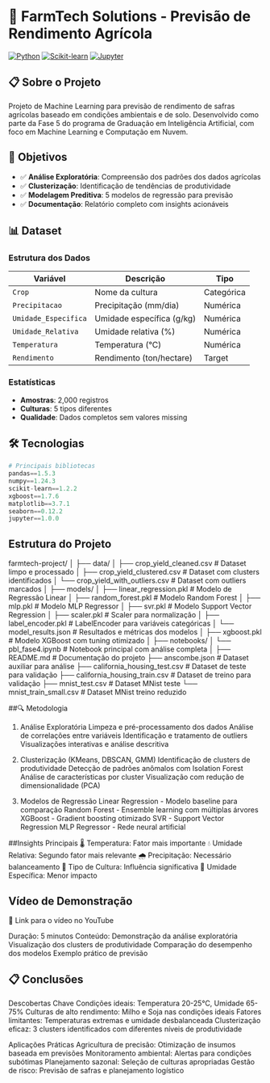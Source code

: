 # 🌾 FarmTech Solutions - Previsão de Rendimento Agrícola

[![Python](https://img.shields.io/badge/Python-3.8%2B-blue)](https://www.python.org/)
[![Scikit-learn](https://img.shields.io/badge/Scikit--learn-1.2%2B-orange)](https://scikit-learn.org/)
[![Jupyter](https://img.shields.io/badge/Jupyter-Notebook-orange)](https://jupyter.org/)

## 📋 Sobre o Projeto

Projeto de Machine Learning para previsão de rendimento de safras agrícolas baseado em condições ambientais e de solo. Desenvolvido como parte da Fase 5 do programa de Graduação em Inteligência Artificial, com foco em Machine Learning e Computação em Nuvem.

## 🎯 Objetivos

- ✅ **Análise Exploratória**: Compreensão dos padrões dos dados agrícolas
- ✅ **Clusterização**: Identificação de tendências de produtividade
- ✅ **Modelagem Preditiva**: 5 modelos de regressão para previsão
- ✅ **Documentação**: Relatório completo com insights acionáveis

## 📊 Dataset

### Estrutura dos Dados
| Variável | Descrição | Tipo |
|----------|-----------|------|
| `Crop` | Nome da cultura | Categórica |
| `Precipitacao` | Precipitação (mm/dia) | Numérica |
| `Umidade_Especifica` | Umidade específica (g/kg) | Numérica |
| `Umidade_Relativa` | Umidade relativa (%) | Numérica |
| `Temperatura` | Temperatura (°C) | Numérica |
| `Rendimento` | Rendimento (ton/hectare) | Target |

### Estatísticas
- **Amostras**: 2,000 registros
- **Culturas**: 5 tipos diferentes
- **Qualidade**: Dados completos sem valores missing

## 🛠️ Tecnologias

```python
# Principais bibliotecas
pandas==1.5.3
numpy==1.24.3
scikit-learn==1.2.2
xgboost==1.7.6
matplotlib==3.7.1
seaborn==0.12.2
jupyter==1.0.0
```

## Estrutura do Projeto
farmtech-project/
│
├── data/
│   ├── crop_yield_cleaned.csv          # Dataset limpo e processado
│   ├── crop_yield_clustered.csv        # Dataset com clusters identificados
│   └── crop_yield_with_outliers.csv    # Dataset com outliers marcados
│
├── models/
│   ├── linear_regression.pkl           # Modelo de Regressão Linear
│   ├── random_forest.pkl               # Modelo Random Forest
│   ├── mlp.pkl                         # Modelo MLP Regressor
│   ├── svr.pkl                         # Modelo Support Vector Regression
│   ├── scaler.pkl                      # Scaler para normalização
│   ├── label_encoder.pkl               # LabelEncoder para variáveis categóricas
│   └── model_results.json              # Resultados e métricas dos modelos
│   ├── xgboost.pkl                     # Modelo XGBoost com tuning otimizado
│
├── notebooks/
│   └── pbl_fase4.ipynb                 # Notebook principal com análise completa
│
├── README.md                           # Documentação do projeto
├── anscombe.json                       # Dataset auxiliar para análise
├── california_housing_test.csv         # Dataset de teste para validação
├── california_housing_train.csv        # Dataset de treino para validação
├── mnist_test.csv                      # Dataset MNist teste
└── mnist_train_small.csv               # Dataset MNist treino reduzido

##🔍 Metodologia
1. Análise Exploratória
Limpeza e pré-processamento dos dados
Análise de correlações entre variáveis
Identificação e tratamento de outliers
Visualizações interativas e análise descritiva

2. Clusterização (KMeans, DBSCAN, GMM)
Identificação de clusters de produtividade
Detecção de padrões anômalos com Isolation Forest
Análise de características por cluster
Visualização com redução de dimensionalidade (PCA)

3. Modelos de Regressão
Linear Regression - Modelo baseline para comparação
Random Forest - Ensemble learning com múltiplas árvores
XGBoost - Gradient boosting otimizado
SVR - Support Vector Regression
MLP Regressor - Rede neural artificial

##Insights Principais
🌡️ Temperatura: Fator mais importante
💧 Umidade Relativa: Segundo fator mais relevante
🌧️ Precipitação: Necessário balanceamento
🌱 Tipo de Cultura: Influência significativa
💨 Umidade Específica: Menor impacto

## Vídeo de Demonstração
🔗 Link para o vídeo no YouTube

Duração: 5 minutos
Conteúdo:
Demonstração da análise exploratória
Visualização dos clusters de produtividade
Comparação do desempenho dos modelos
Exemplo prático de previsão

## 📋 Conclusões
Descobertas Chave
Condições ideais: Temperatura 20-25°C, Umidade 65-75%
Culturas de alto rendimento: Milho e Soja nas condições ideais
Fatores limitantes: Temperaturas extremas e umidade desbalanceada
Clusterização eficaz: 3 clusters identificados com diferentes níveis de produtividade

Aplicações Práticas
Agricultura de precisão: Otimização de insumos baseada em previsões
Monitoramento ambiental: Alertas para condições subótimas
Planejamento sazonal: Seleção de culturas apropriadas
Gestão de risco: Previsão de safras e planejamento logístico
